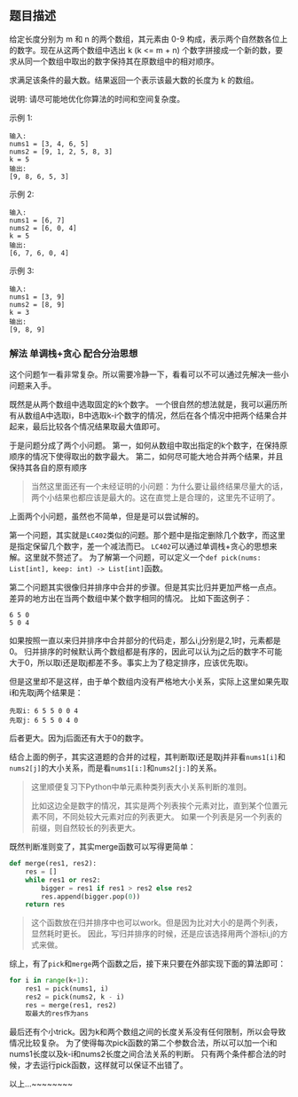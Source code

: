 ## 题目描述
给定长度分别为 m 和 n 的两个数组，其元素由 0-9 构成，表示两个自然数各位上的数字。现在从这两个数组中选出 k (k <= m + n) 个数字拼接成一个新的数，要求从同一个数组中取出的数字保持其在原数组中的相对顺序。

求满足该条件的最大数。结果返回一个表示该最大数的长度为 k 的数组。

说明: 请尽可能地优化你算法的时间和空间复杂度。

示例 1:
```
输入:
nums1 = [3, 4, 6, 5]
nums2 = [9, 1, 2, 5, 8, 3]
k = 5
输出:
[9, 8, 6, 5, 3]
```
示例 2:
```
输入:
nums1 = [6, 7]
nums2 = [6, 0, 4]
k = 5
输出:
[6, 7, 6, 0, 4]
```
示例 3:
```
输入:
nums1 = [3, 9]
nums2 = [8, 9]
k = 3
输出:
[9, 8, 9]
```

### 解法 单调栈+贪心 配合分治思想
这个问题乍一看非常复杂。所以需要冷静一下，看看可以不可以通过先解决一些小问题来入手。

既然是从两个数组中选取固定的k个数字。
一个很自然的想法就是，我可以遍历所有从数组A中选取i，B中选取k-i个数字的情况，然后在各个情况中把两个结果合并起来，最后比较各个情况结果取最大值即可。

于是问题分成了两个小问题。
第一，如何从数组中取出指定的k个数字，在保持原顺序的情况下使得取出的数字最大。
第二，如何尽可能大地合并两个结果，并且保持其各自的原有顺序
>当然这里面还有一个未经证明的小问题：为什么要让最终结果尽量大的话，两个小结果也都应该是最大的。这在直觉上是合理的，这里先不证明了。

上面两个小问题，虽然也不简单，但是是可以尝试解的。

第一个问题，其实就是`LC402`类似的问题。那个题中是指定删除几个数字，而这里是指定保留几个数字，差一个减法而已。
`LC402`可以通过单调栈+贪心的思想来解。这里就不赘述了。
为了解第一个问题，可以定义一个`def pick(nums: List[int], keep: int) -> List[int]`函数。

第二个问题其实很像归并排序中合并的步骤。但是其实比归并更加严格一点点。
差异的地方出在当两个数组中某个数字相同的情况。
比如下面这例子：
```text
6 5 0
5 0 4 
```
如果按照一直以来归并排序中合并部分的代码走，那么i,j分别是2,1时，元素都是0。
归并排序的时候默认两个数组都是有序的，因此可以认为j之后的数字不可能大于0，所以取i还是取j都差不多。事实上为了稳定排序，应该优先取i。

但是这里却不是这样，由于单个数组内没有严格地大小关系，实际上这里如果先取i和先取j两个结果是：
```text
先取i: 6 5 5 0 0 4
先取j: 6 5 5 0 4 0 
```
后者更大。因为j后面还有大于0的数字。

结合上面的例子，其实这道题的合并的过程，其判断取i还是取j并非看`nums1[i]`和`nums2[j]`的大小关系，而是看`nums1[i:]`和`nums2[j:]`的关系。

>这里顺便复习下Python中单元素种类列表大小关系判断的准则。
>
>比如这边全是数字的情况，其实是两个列表挨个元素对比，直到某个位置元素不同，不同处较大元素对应的列表更大。
>如果一个列表是另一个列表的前缀，则自然较长的列表更大。

既然判断准则变了，其实merge函数可以写得更简单：
```python
def merge(res1, res2):
    res = []
    while res1 or res2:
        bigger = res1 if res1 > res2 else res2
        res.append(bigger.pop(0))
    return res
```
>这个函数放在归并排序中也可以work。但是因为比对大小的是两个列表，显然耗时更长。
>因此，写归并排序的时候，还是应该选择用两个游标i,j的方式来做。


综上，有了`pick`和`merge`两个函数之后，接下来只要在外部实现下面的算法即可：
```python
for i in range(k+1):
    res1 = pick(nums1, i)
    res2 = pick(nums2, k - i)
    res = merge(res1, res2)
    取最大的res作为ans
```

最后还有个小trick。因为k和两个数组之间的长度关系没有任何限制，所以会导致情况比较复杂。
为了使得每次pick函数的第二个参数合法，所以可以加一个i和nums1长度以及k-i和nums2长度之间合法关系的判断。
只有两个条件都合法的时候，才去运行pick函数，这样就可以保证不出错了。

以上…~~~~~~~~